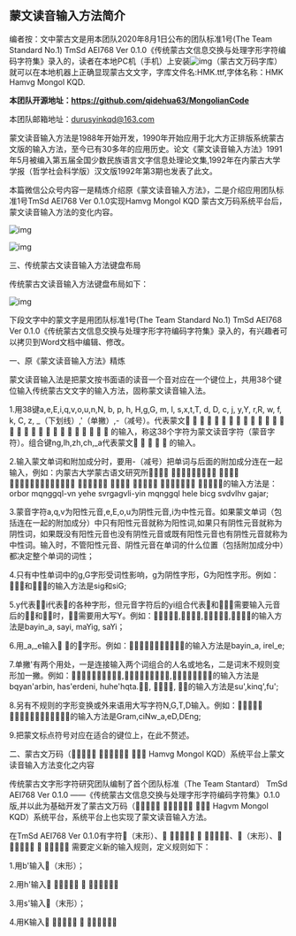 ## 蒙文读音输入方法简介

编者按：文中蒙古文是用本团队2020年8月1日公布的团队标准1号(The Team Standard No.1) TmSd AEI768 Ver 0.1.0《传统蒙古文信息交换与处理字形字符编码字符集》录入的，读者在本地PC机（手机）上安装![img](https://mmbiz.qpic.cn/mmbiz_png/s4RyjEaHDo2s4mbjXBm5VefIbpAB33WRCr8regDV7LJ1cGIDOXWUPsOhZicNiaxPsEPWaKOOARvcovqpPVWBMYWg/640?wx_fmt=png&tp=webp&wxfrom=5&wx_lazy=1&wx_co=1)（蒙古文万码字库）就可以在本地机器上正确显现蒙古文文字，字库文件名:HMK.ttf,字体名称：HMK Hamvg Mongol KQD.



**本团队开源地址：https://github.com/qidehua63/MongolianCode**



本团队邮箱地址：durusyinkqd@163.com



蒙文读音输入方法是1988年开始开发，1990年开始应用于北大方正排版系统蒙古文版的输入方法，至今已有30多年的应用历史。论文《蒙文读音输入方法》1991年5月被编入第五届全国少数民族语言文字信息处理论文集,1992年在内蒙古大学学报（哲学社会科学版）汉文版1992年第3期也发表了此文。

本篇微信公众号内容一是精炼介绍原《蒙文读音输入方法》，二是介绍应用团队标准1号TmSd AEI768 Ver 0.1.0实现Hamvg Mongol KQD 蒙古文万码系统平台后，蒙文读音输入方法的变化内容。

![img](https://mmbiz.qpic.cn/mmbiz_png/s4RyjEaHDo1g9UgkOfCDzMeHMyq9RebW4Pyt7xxGqmyzHpvx5xppQCvBtzeibr1IfxFIiaxic3318jq1EePDcic2nQ/640?wx_fmt=png&tp=webp&wxfrom=5&wx_lazy=1&wx_co=1)



![img](https://mmbiz.qpic.cn/mmbiz_png/s4RyjEaHDo1g9UgkOfCDzMeHMyq9RebWpPyXwlAcPGL15nELf2LyZOuBKwBlwk9iacYV1AJhsLDJxtL5fYeoVJg/640?wx_fmt=png&tp=webp&wxfrom=5&wx_lazy=1&wx_co=1)

三、传统蒙古文读音输入方法键盘布局



传统蒙古文读音输入方法键盘布局如下：

![img](https://mmbiz.qpic.cn/mmbiz_png/s4RyjEaHDo1g9UgkOfCDzMeHMyq9RebWTiaW3PVicpV4YNHOnH3U1HpNdJ5ZDqicabibzrhZJicXwerKCp0ugBNykwg/640?wx_fmt=png&tp=webp&wxfrom=5&wx_lazy=1&wx_co=1)



 下段文字中的蒙文字是用团队标准1号(The Team Standard No.1) TmSd AEI768 Ver 0.1.0《传统蒙古文信息交换与处理字形字符编码字符集》录入的，有兴趣者可以拷贝到Word文档中编辑、修改。

一、原《蒙文读音输入方法》精炼

蒙文读音输入法是把蒙文按书面语的读音一个音对应在一个键位上，共用38个键位输入传统蒙古文文字的输入方法，固称蒙文读音输入法。

1.用38键a,e,E,i,q,v,o,u,n,N, b, p, h, H,g,G, m, l, s,x,t,T, d, D, c, j, y,Y, r,R, w, f, k, C, z, _（下划线）,'（单撇）,-（减号）。代表蒙文                            的输入，称这38个字符为蒙文读音字符（蒙音字符）。组合键ng,lh,zh,ch,_a代表蒙文     的输入。

2.输入蒙文单词和附加成分时，要用-（减号）把单词与后面的附加成分连在一起输入，例如：内蒙古大学蒙古语文研究所        的输入方法是：orbor mqnggql-vn yehe svrgagvli-yin mqnggql hele bicg svdvlhv gajar;

3.蒙音字符a,q,v为阳性元音,e,E,o,u为阴性元音,i为中性元音。如果蒙文单词（包括连在一起的附加成分）中只有阳性元音就称为阳性词,如果只有阴性元音就称为阴性词，如果既没有阳性元音也没有阴性元音或既有阳性元音也有阴性元音就称为中性词。输入时，不管阳性元音、阴性元音在单词的什么位置（包括附加成分中）都决定整个单词的词性；

4.只有中性单词中的g,G字形受词性影响，g为阴性字形，G为阳性字形。例如：和的输入方法是sig和siG;

5.y代表，i代表的各种字形，但元音字符后的yi组合代表和，需要输入元音后的和时，需要用大写Y。例如：,,,的输入方法是bayin_a, sayi, maYig, saYi；

6.用_a,_e输入 的字形。例如：，的输入方法是bayin_a, irel_e;

7.单撇'有两个用处，一是连接输入两个词组合的人名或地名，二是词末不规则变形加一撇。例如：,,的输入方法是bqyan'arbin, has'erdeni, huhe'hqta., , 的输入方法是su',kinq',fu';

8.另有不规则的字形变换或外来语用大写字符N,G,T,D输入。例如：，，，的输入方法是Gram,ciNw_a,eD,DEng;

9.把蒙文标点符号对应在适合的键位上，在此不赘述。



二、蒙古文万码（   Hamvg Mongol KQD）系统平台上蒙文读音输入方法变化之内容

传统蒙古文字形字符研究团队编制了首个团队标准（The Team Stantard） TmSd AEI768 Ver 0.1.0 ——《传统蒙古文信息交换与处理字形字符编码字符集》0.1.0版,并以此为基础开发了蒙古文万码（   Hagvm Mongol KQD）系统平台，系统平台上也实现了蒙文读音输入方法。

在TmSd AEI768 Ver 0.1.0有字符（末形）、   、（末形）、    需要定义新的输入规则，定义规则如下：

1.用b'输入（末形）；

2.用h'输入   ；

3.用s'输入（末形）；

4.用K输入   ；